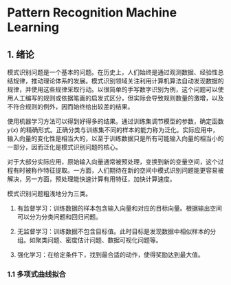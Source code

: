 # Pattern Recognition Machine Learning

## 1. 绪论

模式识别问题是一个基本的问题。在历史上，人们始终是通过观测数据、经验性总结规律，推动理论体系的发展。模式识别领域关注利用计算机算法自动发现数据的规律，并使用这些规律采取行动。以很简单的手写数字识别为例，这个问题可以使用人工编写的规则或依据笔画的启发式区分，但实际会导致规则数量的激增，以及不符合规则的例外，因而始终给出较差的结果。

使用机器学习方法可以得到好得多的结果。通过训练集调节模型的参数，确定函数 $y(x)$ 的精确形式。正确分类与训练集不同的样本的能力称为泛化。实际应用中，输入向量的变化性是相当大的，以至于训练数据只是所有可能输入向量的相当小的一部分，因而泛化是模式识别问题的核心。

对于大部分实际应用，原始输入向量通常被预处理，变换到新的变量空间，这个过程有时被称作特征提取。一方面，人们期待在新的空间中模式识别问题能更容易被解决，另一方面，预处理能快速计算有用特征，加快计算速度。

模式识别问题粗浅地分为三类。

1. 有监督学习：训练数据的样本包含输入向量和对应的目标向量。根据输出空间可以分为分类问题和回归问题。

2. 无监督学习：训练数据不包含目标值。此时目标是发现数据中相似样本的分组。如聚类问题、密度估计问题、数据可视化问题等。

3. 强化学习：在给定条件下，找到最合适的动作，使得奖励达到最大值。


### 1.1 多项式曲线拟合



